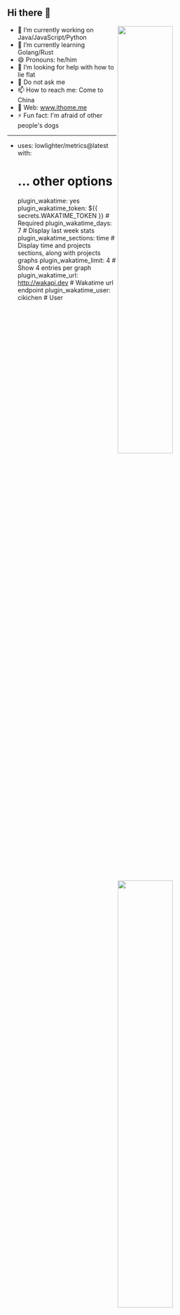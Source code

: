 ## Hi there 👋

[<img align="right" width="50%" src="https://github-readme-stats-ouuan.vercel.app/api?username=cikichen&theme=dark&show_icons=true">](https://metrics.lecoq.io/ouuan#gh-dark-mode-only)
[<img align="right" width="50%" src="https://github-readme-stats-ouuan.vercel.app/api?username=cikichen&show_icons=true">](https://metrics.lecoq.io/ouuan#gh-light-mode-only)

- 🔭 I’m currently working on Java/JavaScript/Python
- 🌱 I’m currently learning Golang/Rust
- 😄 Pronouns: he/him
- 🤔 I’m looking for help with how to lie flat
- 💬 Do not ask me
- 📫 How to reach me: Come to China
- 👯 Web: www.ithome.me
- ⚡ Fun fact: I'm afraid of other people's dogs

---

- uses: lowlighter/metrics@latest
  with:
    # ... other options
    plugin_wakatime: yes
    plugin_wakatime_token: ${{ secrets.WAKATIME_TOKEN }}      # Required
    plugin_wakatime_days: 7                                   # Display last week stats
    plugin_wakatime_sections: time # Display time and projects sections, along with projects graphs
    plugin_wakatime_limit: 4                                  # Show 4 entries per graph
    plugin_wakatime_url: http://wakapi.dev                    # Wakatime url endpoint
    plugin_wakatime_user: cikichen                            # User
